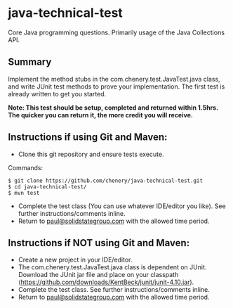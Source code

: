 java-technical-test
===================

Core Java programming questions.  Primarily usage of the Java Collections API.

## Summary

Implement the method stubs in the com.chenery.test.JavaTest.java class, and write JUnit test methods to prove your implementation.  The first test is already written to get you started.

**Note: This test should be setup, completed and returned within 1.5hrs.  The quicker you can return it, the more credit you will receive.**

## Instructions if using Git and Maven:

- Clone this git repository and ensure tests execute.

Commands:

	$ git clone https://github.com/chenery/java-technical-test.git
	$ cd java-technical-test/
	$ mvn test

- Complete the test class (You can use whatever IDE/editor you like).  See further instructions/comments inline.
- Return to paul@solidstategroup.com with the allowed time period.

## Instructions if NOT using Git and Maven:

- Create a new project in your IDE/editor.
- The com.chenery.test.JavaTest.java class is dependent on JUnit.  Download the JUnit jar file and place on your classpath (https://github.com/downloads/KentBeck/junit/junit-4.10.jar).
- Complete the test class.  See further instructions/comments inline.
- Return to paul@solidstategroup.com with the allowed time period.